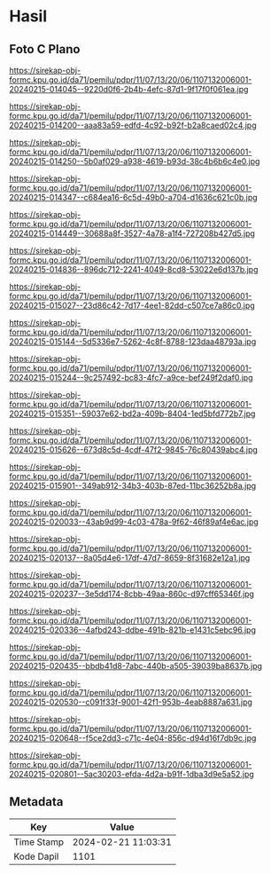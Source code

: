 # Hasil

## Foto C Plano

https://sirekap-obj-formc.kpu.go.id/da71/pemilu/pdpr/11/07/13/20/06/1107132006001-20240215-014045--9220d0f6-2b4b-4efc-87d1-9f17f0f061ea.jpg

https://sirekap-obj-formc.kpu.go.id/da71/pemilu/pdpr/11/07/13/20/06/1107132006001-20240215-014200--aaa83a59-edfd-4c92-b92f-b2a8caed02c4.jpg

https://sirekap-obj-formc.kpu.go.id/da71/pemilu/pdpr/11/07/13/20/06/1107132006001-20240215-014250--5b0af029-a938-4619-b93d-38c4b6b6c4e0.jpg

https://sirekap-obj-formc.kpu.go.id/da71/pemilu/pdpr/11/07/13/20/06/1107132006001-20240215-014347--c684ea16-6c5d-49b0-a704-d1636c621c0b.jpg

https://sirekap-obj-formc.kpu.go.id/da71/pemilu/pdpr/11/07/13/20/06/1107132006001-20240215-014449--30688a8f-3527-4a78-a1f4-727208b427d5.jpg

https://sirekap-obj-formc.kpu.go.id/da71/pemilu/pdpr/11/07/13/20/06/1107132006001-20240215-014836--896dc712-2241-4049-8cd8-53022e6d137b.jpg

https://sirekap-obj-formc.kpu.go.id/da71/pemilu/pdpr/11/07/13/20/06/1107132006001-20240215-015027--23d86c42-7d17-4ee1-82dd-c507ce7a86c0.jpg

https://sirekap-obj-formc.kpu.go.id/da71/pemilu/pdpr/11/07/13/20/06/1107132006001-20240215-015144--5d5336e7-5262-4c8f-8788-123daa48793a.jpg

https://sirekap-obj-formc.kpu.go.id/da71/pemilu/pdpr/11/07/13/20/06/1107132006001-20240215-015244--9c257492-bc83-4fc7-a9ce-bef249f2daf0.jpg

https://sirekap-obj-formc.kpu.go.id/da71/pemilu/pdpr/11/07/13/20/06/1107132006001-20240215-015351--59037e62-bd2a-409b-8404-1ed5bfd772b7.jpg

https://sirekap-obj-formc.kpu.go.id/da71/pemilu/pdpr/11/07/13/20/06/1107132006001-20240215-015626--673d8c5d-4cdf-47f2-9845-76c80439abc4.jpg

https://sirekap-obj-formc.kpu.go.id/da71/pemilu/pdpr/11/07/13/20/06/1107132006001-20240215-015901--349ab912-34b3-403b-87ed-11bc36252b8a.jpg

https://sirekap-obj-formc.kpu.go.id/da71/pemilu/pdpr/11/07/13/20/06/1107132006001-20240215-020033--43ab9d99-4c03-478a-9f62-46f89af4e6ac.jpg

https://sirekap-obj-formc.kpu.go.id/da71/pemilu/pdpr/11/07/13/20/06/1107132006001-20240215-020137--8a05d4e6-17df-47d7-8659-8f31682e12a1.jpg

https://sirekap-obj-formc.kpu.go.id/da71/pemilu/pdpr/11/07/13/20/06/1107132006001-20240215-020237--3e5dd174-8cbb-49aa-860c-d97cff65346f.jpg

https://sirekap-obj-formc.kpu.go.id/da71/pemilu/pdpr/11/07/13/20/06/1107132006001-20240215-020336--4afbd243-ddbe-491b-821b-e1431c5ebc96.jpg

https://sirekap-obj-formc.kpu.go.id/da71/pemilu/pdpr/11/07/13/20/06/1107132006001-20240215-020435--bbdb41d8-7abc-440b-a505-39039ba8637b.jpg

https://sirekap-obj-formc.kpu.go.id/da71/pemilu/pdpr/11/07/13/20/06/1107132006001-20240215-020530--c091f33f-9001-42f1-953b-4eab8887a631.jpg

https://sirekap-obj-formc.kpu.go.id/da71/pemilu/pdpr/11/07/13/20/06/1107132006001-20240215-020648--f5ce2dd3-c71c-4e04-856c-d94d16f7db9c.jpg

https://sirekap-obj-formc.kpu.go.id/da71/pemilu/pdpr/11/07/13/20/06/1107132006001-20240215-020801--5ac30203-efda-4d2a-b91f-1dba3d9e5a52.jpg


## Metadata

| Key        | Value               |
| ---------- | ------------------- |
| Time Stamp | 2024-02-21 11:03:31 |
| Kode Dapil | 1101                |



